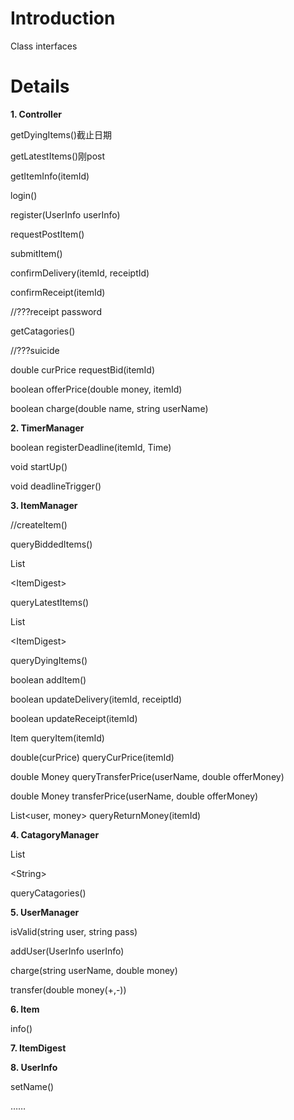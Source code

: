 # Introduction #

Class interfaces


# Details #

**1. Controller**

getDyingItems()截止日期

getLatestItems()刚post

getItemInfo(itemId)

login()

register(UserInfo userInfo)

requestPostItem()

submitItem()

confirmDelivery(itemId, receiptId)

confirmReceipt(itemId)

//???receipt password

getCatagories()

//???suicide

double curPrice requestBid(itemId)

boolean  offerPrice(double money, itemId)



boolean charge(double name, string userName)



**2. TimerManager**

boolean registerDeadline(itemId, Time)

void startUp()

void deadlineTrigger()


**3. ItemManager**

//createItem()

queryBiddedItems()

List

&lt;ItemDigest&gt;

 queryLatestItems()

List

&lt;ItemDigest&gt;

 queryDyingItems()



boolean addItem()

boolean updateDelivery(itemId, receiptId)

boolean updateReceipt(itemId)

Item queryItem(itemId)

double(curPrice) queryCurPrice(itemId)



double Money queryTransferPrice(userName, double offerMoney)

double Money transferPrice(userName, double offerMoney)

List<user, money> queryReturnMoney(itemId)


**4. CatagoryManager**

List

&lt;String&gt;

 queryCatagories()


**5. UserManager**

isValid(string user, string pass)

addUser(UserInfo userInfo)

charge(string userName, double money)

transfer(double money(+,-))


**6. Item**

info()


**7. ItemDigest**



**8. UserInfo**

setName()

……